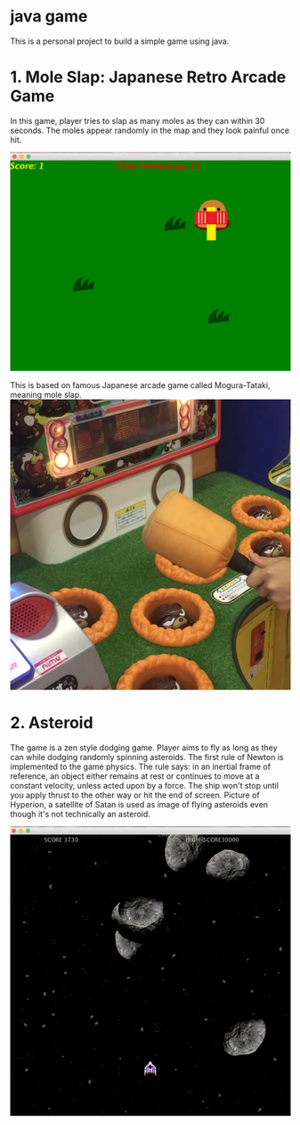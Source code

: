 # java game
This is a personal project to build a simple game using java.

# 1. Mole Slap: Japanese Retro Arcade Game
In this game, player tries to slap as many moles as they can within 30 seconds.
The moles appear randomly in the map and they look painful once hit.

![alt text](src/com/yotaro/javagame/image/mole-slap-game.png)

This is based on famous Japanese arcade game called Mogura-Tataki, meaning mole slap.
![alt text](src/com/yotaro/javagame/image/mole-slap.jpeg)

# 2. Asteroid
The game is a zen style dodging game. 
Player aims to fly as long as they can while dodging randomly spinning asteroids.
The first rule of Newton is implemented to the game physics.
The rule says: in an inertial frame of reference, an object either remains at rest or continues to move at a constant velocity, unless acted upon by a force.
The ship won't stop until you apply thrust to the other way or hit the end of screen.
Picture of Hyperion, a satellite of Satan is used as image of flying asteroids even though it's not technically an asteroid.

![alt text](src/com/yotaro/javagame/image/asteroid-play.png)